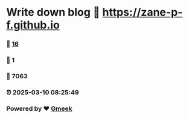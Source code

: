 # Write down blog :link: https://zane-p-f.github.io 
### :page_facing_up: [16](https://zane-p-f.github.io/tag.html) 
### :speech_balloon: 1 
### :hibiscus: 7063 
### :alarm_clock: 2025-03-10 08:25:49 
### Powered by :heart: [Gmeek](https://github.com/Meekdai/Gmeek)

